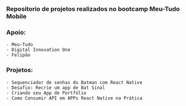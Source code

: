 ### Repositorio de projetos realizados no bootcamp Meu-Tudo Mobile

### Apoio: 
    - Meu-Tudo 
    - Digital Innovation One
    - Felipão

### Projetos:
    - Sequenciador de senhas do Batman com React Native
    - Desafio: Recrie um app de Bat Sinal
    - Criando seu App de Portfólio
    - Como Consumir API em APPs React Native na Prática


